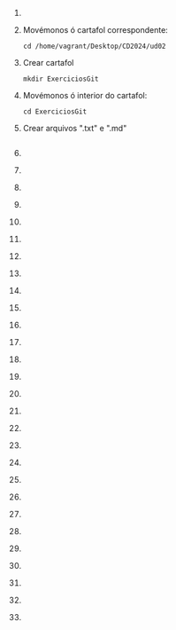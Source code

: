 1. 
    ```

    ```


1. Movémonos ó cartafol correspondente:
    ```
    cd /home/vagrant/Desktop/CD2024/ud02
    ```

1. Crear cartafol
    ```
    mkdir ExerciciosGit
    ```

1. Movémonos ó interior do cartafol:
    ```
    cd ExerciciosGit
    ```

1. Crear arquivos ".txt" e ".md"
    ```

    ```

1. 
    ```

    ```

1. 
    ```

    ```

1. 
    ```

    ```

1. 
    ```

    ```

1. 
    ```

    ```

1. 
    ```

    ```

1. 
    ```

    ```

1. 
    ```

    ```

1. 
    ```

    ```

1. 
    ```

    ```

1. 
    ```

    ```

1. 
    ```

    ```

1. 
    ```

    ```

1. 
    ```

    ```

1. 
    ```

    ```

1. 
    ```

    ```

1. 
    ```

    ```

1. 
    ```

    ```

1. 
    ```

    ```

1. 
    ```

    ```

1. 
    ```

    ```

1. 
    ```

    ```

1. 
    ```

    ```

1. 
    ```

    ```

1. 
    ```

    ```

1. 
    ```

    ```

1. 
    ```

    ```

1. 
    ```

    ```

